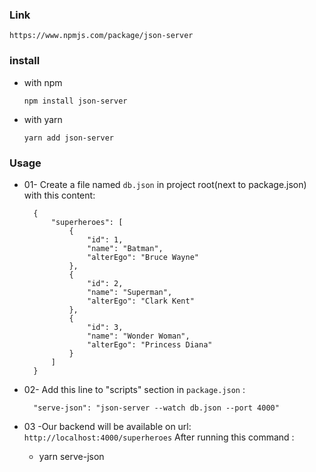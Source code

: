 ### Link

`https://www.npmjs.com/package/json-server`

### install

- with npm

  `npm install json-server`

- with yarn

  `yarn add json-server`

### Usage

* 01- Create a file named `db.json` in project root(next to package.json) with this content:

        {
            "superheroes": [
                {
                    "id": 1,
                    "name": "Batman",
                    "alterEgo": "Bruce Wayne"
                },
                {
                    "id": 2,
                    "name": "Superman",
                    "alterEgo": "Clark Kent"
                },
                {
                    "id": 3,
                    "name": "Wonder Woman",
                    "alterEgo": "Princess Diana"
                }
            ]
        }

* 02- Add this line to "scripts" section in `package.json` :

        "serve-json": "json-server --watch db.json --port 4000"

* 03 -Our backend will be available on url: `http://localhost:4000/superheroes` After running this command :
    * yarn serve-json

    
